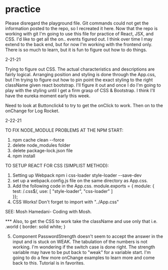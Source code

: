 # practice

Please disregard the playground file.  Git commands could not get the information posted to the repo, so I recreated it here.  Now that the repo is working with git I'm going to use this file for practice of React, JSX, and CSS.  I'd like to get all the on.. events figured out.  I think over time I may extend to the back end, but for now I'm working with the frontend only.  There is so much to learn, but it is fun to figure out how to do things.

2-21-21

Trying to figure out CSS.  The actual characteristics and descriptions are fairly logical.  Arranging position and styling is done through the App.css, but I'm trying to figure out how to pin point the exact styling to the right className given react bootstrap.  I'll figure it out and once I do I'm going to play with the styling until I get a firm grasp of CSS & Bootstrap.  I think I'll have the eureka moment early this week.

Need to look at Buttonclick4 to try to get the onClick to work.  Then on to the onChange for Log Rocket.

2-22-21

TO FIX NODE_MODULE PROBLEMS AT THE NPM START:

1.  npm cache clean --force
2.  delete node_modules folder
3.  delete package-lock.json file
4.  npm install

TO SETUP REACT FOR CSS (SIMPLIST METHOD):

1.  Setting up Webpack
        npm i css-loader style-loader --save-dev
2.  set up a webpack.config.js file on the same directory as App.css.
3.  Add the following code in the App.css.
    module.exports = {
    module: {        
        test: /\.css$/,
        use: [ 
                "style-loader",
                "css-loader" 
             ]    
  }};
4.  CSS Works!  Don't forget to import with "../App.css"

SEE: Mosh Hamedani- Coding with Mosh.

*** Also, to get the CSS to work take the className and use only that i.e.    .world {
        border: solid white;
}


5.  Component PasswordStrength doesn't seem to accept the answer in the input and is stuck on WEAK.  The tabulation of the numbers is not working.  I'm wondering if the switch case is done right.  The strength variable may have to be put back to "weak" for a variable start.  I'm going to do a few more onChange examples to learn more and come back to this.  Tutorial is in favorites.